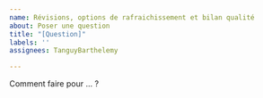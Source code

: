 ```yaml
---
name: Révisions, options de rafraichissement et bilan qualité
about: Poser une question
title: "[Question]"
labels: ''
assignees: TanguyBarthelemy

---
```


Comment faire pour ... ?
